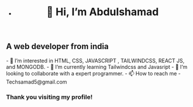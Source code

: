 - <h1 align="center">👋 Hi, I’m Abdulshamad </h1>
<br>
<h2>A web developer from india</h2>
- 👀 I’m interested in HTML, CSS, JAVASCRIPT , TAILWINDCSS, REACT JS, and MONGODB.
- 🌱 I’m currently learning Tailwindcss and Javasript
- 💞️ I’m looking to collaborate with a expert programmer.
- 📫 How to reach me - Techsamad5@gmail.com
<br>

<h3>Thank you visiting my profile!</h3>


<!---
CodeerBro/CodeerBro is a ✨ special ✨ repository because its `README.md` (this file) appears on your GitHub profile.
You can click the Preview link to take a look at your changes.
--->
